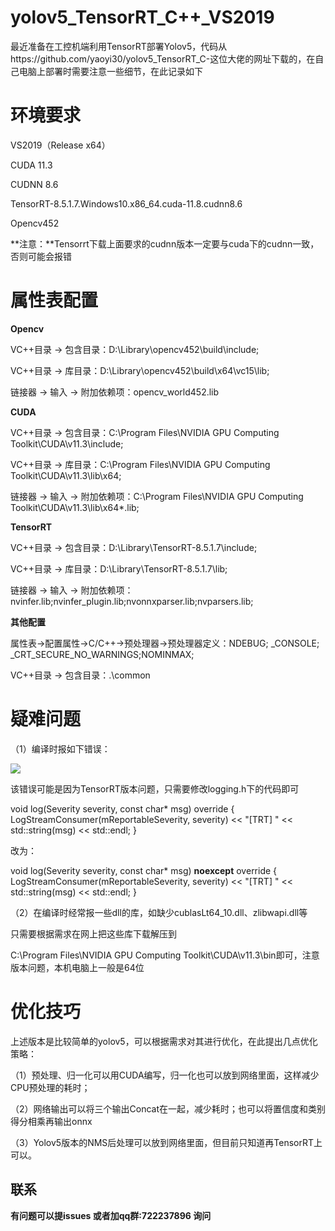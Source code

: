 # yolov5_TensorRT_C++_VS2019
最近准备在工控机端利用TensorRT部署Yolov5，代码从https://github.com/yaoyi30/yolov5_TensorRT_C-这位大佬的网址下载的，在自己电脑上部署时需要注意一些细节，在此记录如下

# 环境要求

VS2019（Release x64）

CUDA 11.3

CUDNN 8.6

TensorRT-8.5.1.7.Windows10.x86_64.cuda-11.8.cudnn8.6

Opencv452

**注意：**Tensorrt下载上面要求的cudnn版本一定要与cuda下的cudnn一致，否则可能会报错

# 属性表配置

**Opencv**

VC++目录 -> 包含目录：D:\Library\opencv452\build\include;

VC++目录 -> 库目录：D:\Library\opencv452\build\x64\vc15\lib;

链接器 -> 输入 -> 附加依赖项：opencv_world452.lib

**CUDA**

VC++目录 -> 包含目录：C:\Program Files\NVIDIA GPU Computing Toolkit\CUDA\v11.3\include;

VC++目录 -> 库目录：C:\Program Files\NVIDIA GPU Computing Toolkit\CUDA\v11.3\lib\x64;

链接器 -> 输入 -> 附加依赖项：C:\Program Files\NVIDIA GPU Computing Toolkit\CUDA\v11.3\lib\x64\*.lib;

**TensorRT**

VC++目录 -> 包含目录：D:\Library\TensorRT-8.5.1.7\include;

VC++目录 -> 库目录：D:\Library\TensorRT-8.5.1.7\lib;

链接器 -> 输入 -> 附加依赖项：nvinfer.lib;nvinfer_plugin.lib;nvonnxparser.lib;nvparsers.lib;

**其他配置**

属性表->配置属性->C/C++->预处理器->预处理器定义：NDEBUG; _CONSOLE; _CRT_SECURE_NO_WARNINGS;NOMINMAX;

VC++目录 -> 包含目录：.\common

# 疑难问题

（1）编译时报如下错误：

![](.\images\logging.png)

该错误可能是因为TensorRT版本问题，只需要修改logging.h下的代码即可

 void log(Severity severity, const char* msg)  override
    {
        LogStreamConsumer(mReportableSeverity, severity) << "[TRT] " << std::string(msg) << std::endl;
    }

改为：

  void log(Severity severity, const char* msg) **noexcept** override
  {
        LogStreamConsumer(mReportableSeverity, severity) << "[TRT] " << std::string(msg) << std::endl;
   }

（2）在编译时经常报一些dll的库，如缺少cublasLt64_10.dll、zlibwapi.dll等

只需要根据需求在网上把这些库下载解压到

C:\Program Files\NVIDIA GPU Computing Toolkit\CUDA\v11.3\bin即可，注意版本问题，本机电脑上一般是64位

# **优化技巧**

上述版本是比较简单的yolov5，可以根据需求对其进行优化，在此提出几点优化策略：

（1）预处理、归一化可以用CUDA编写，归一化也可以放到网络里面，这样减少CPU预处理的耗时；

（2）网络输出可以将三个输出Concat在一起，减少耗时；也可以将置信度和类别得分相乘再输出onnx

（3）Yolov5版本的NMS后处理可以放到网络里面，但目前只知道再TensorRT上可以。

## 联系

**有问题可以提issues 或者加qq群:722237896 询问**

